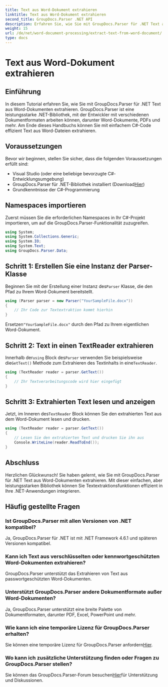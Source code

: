 ```yaml
---
title: Text aus Word-Dokument extrahieren
linktitle: Text aus Word-Dokument extrahieren
second_title: GroupDocs.Parser .NET API
description: Erfahren Sie, wie Sie mit GroupDocs.Parser für .NET Text aus Word-Dokumenten extrahieren. Schritt-für-Schritt-Anleitung mit Codebeispielen.
weight: 15
url: /de/net/word-document-processing/extract-text-from-word-document/
type: docs
---
```

# Text aus Word-Dokument extrahieren

## Einführung
In diesem Tutorial erfahren Sie, wie Sie mit GroupDocs.Parser für .NET Text aus Word-Dokumenten extrahieren. GroupDocs.Parser ist eine leistungsstarke .NET-Bibliothek, mit der Entwickler mit verschiedenen Dokumentformaten arbeiten können, darunter Word-Dokumente, PDFs und mehr. Am Ende dieses Handbuchs können Sie mit einfachem C#-Code effizient Text aus Word-Dateien extrahieren.
## Voraussetzungen
Bevor wir beginnen, stellen Sie sicher, dass die folgenden Voraussetzungen erfüllt sind:
- Visual Studio (oder eine beliebige bevorzugte C#-Entwicklungsumgebung)
- GroupDocs.Parser für .NET-Bibliothek installiert (Download[Hier](https://releases.groupdocs.com/parser/net/))
- Grundkenntnisse der C#-Programmierung

## Namespaces importieren
Zuerst müssen Sie die erforderlichen Namespaces in Ihr C#-Projekt importieren, um auf die GroupDocs.Parser-Funktionalität zuzugreifen.
```csharp
using System;
using System.Collections.Generic;
using System.IO;
using System.Text;
using GroupDocs.Parser.Data;
```
## Schritt 1: Erstellen Sie eine Instanz der Parser-Klasse
 Beginnen Sie mit der Erstellung einer Instanz des`Parser` Klasse, die den Pfad zu Ihrem Word-Dokument bereitstellt.
```csharp
using (Parser parser = new Parser("YourSampleFile.docx"))
{
    // Ihr Code zur Textextraktion kommt hierhin
}
```
 Ersetzen`"YourSampleFile.docx"` durch den Pfad zu Ihrem eigentlichen Word-Dokument.
## Schritt 2: Text in einen TextReader extrahieren
 Innerhalb der`using` Block des`Parser` verwenden Sie beispielsweise die`GetText()` Methode zum Extrahieren des Textinhalts in eine`TextReader`.
```csharp
using (TextReader reader = parser.GetText())
{
    // Ihr Textverarbeitungscode wird hier eingefügt
}
```
## Schritt 3: Extrahierten Text lesen und anzeigen
 Jetzt, im Inneren des`TextReader` Block können Sie den extrahierten Text aus dem Word-Dokument lesen und drucken.
```csharp
using (TextReader reader = parser.GetText())
{
    // Lesen Sie den extrahierten Text und drucken Sie ihn aus
    Console.WriteLine(reader.ReadToEnd());
}
```

## Abschluss
Herzlichen Glückwunsch! Sie haben gelernt, wie Sie mit GroupDocs.Parser für .NET Text aus Word-Dokumenten extrahieren. Mit dieser einfachen, aber leistungsstarken Bibliothek können Sie Textextraktionsfunktionen effizient in Ihre .NET-Anwendungen integrieren.

## Häufig gestellte Fragen
### Ist GroupDocs.Parser mit allen Versionen von .NET kompatibel?
Ja, GroupDocs.Parser für .NET ist mit .NET Framework 4.6.1 und späteren Versionen kompatibel.
### Kann ich Text aus verschlüsselten oder kennwortgeschützten Word-Dokumenten extrahieren?
GroupDocs.Parser unterstützt das Extrahieren von Text aus passwortgeschützten Word-Dokumenten.
### Unterstützt GroupDocs.Parser andere Dokumentformate außer Word-Dokumenten?
Ja, GroupDocs.Parser unterstützt eine breite Palette von Dokumentformaten, darunter PDF, Excel, PowerPoint und mehr.
### Wie kann ich eine temporäre Lizenz für GroupDocs.Parser erhalten?
 Sie können eine temporäre Lizenz für GroupDocs.Parser anfordern[Hier](https://purchase.groupdocs.com/temporary-license/).
### Wo kann ich zusätzliche Unterstützung finden oder Fragen zu GroupDocs.Parser stellen?
 Sie können das GroupDocs.Parser-Forum besuchen[Hier](https://forum.groupdocs.com/c/parser/17)für Unterstützung und Diskussionen.
